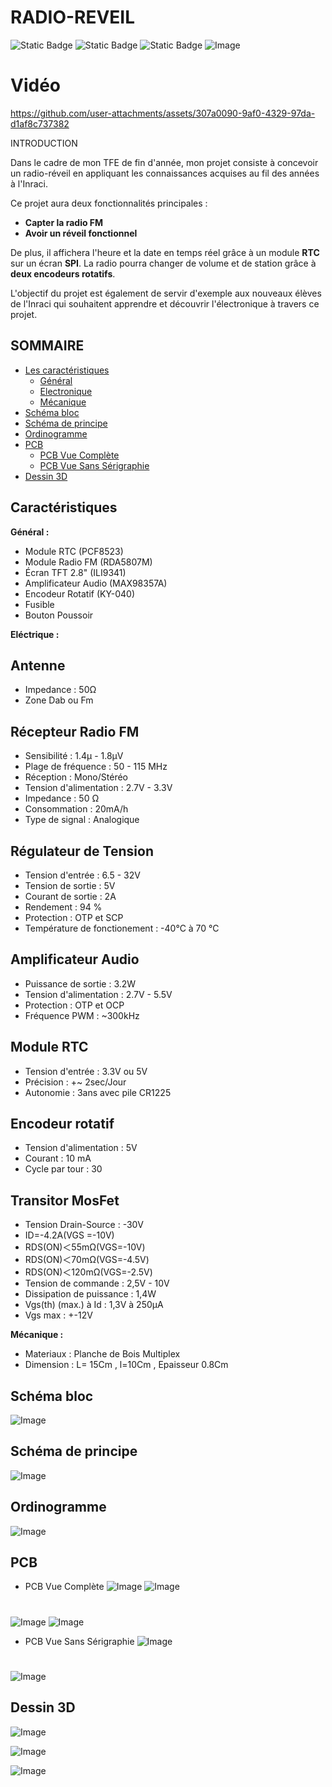 
# RADIO-REVEIL
<img alt="Static Badge" src="https://img.shields.io/badge/French-8A2BE2"> <img alt="Static Badge" src="https://img.shields.io/badge/Spanish-8A2BE2"> <img alt="Static Badge" src="https://img.shields.io/badge/-%20?logo=easyeda&color=blue">
![Image](https://github.com/user-attachments/assets/1f1e02f8-997e-4d4a-bef8-016fc4e9d9b0)
# Vidéo 
https://github.com/user-attachments/assets/307a0090-9af0-4329-97da-d1af8c737382

INTRODUCTION

Dans le cadre de mon TFE de fin d'année, mon projet consiste à concevoir un radio-réveil en appliquant les connaissances acquises au fil des années à l'Inraci.

Ce projet aura deux fonctionnalités principales :
- **Capter la radio FM**
- **Avoir un réveil fonctionnel**

De plus, il affichera l'heure et la date en temps réel grâce à un module **RTC** sur un écran **SPI**. La radio pourra changer de volume et de station grâce à **deux encodeurs rotatifs**.

L'objectif du projet est également de servir d'exemple aux nouveaux élèves de l'Inraci qui souhaitent apprendre et découvrir l'électronique à travers ce projet.

## SOMMAIRE
- [Les caractéristiques](#les-caractéristiques)
  - [Général](#général)
  - [Electronique](#electronique)
  - [Mécanique](#mécanique)
- [Schéma bloc](#schéma-bloc)
- [Schéma de principe](#schéma-de-principe)
- [Ordinogramme](#ordinogramme)
- [PCB](#Pcb)
  - [PCB Vue Complète](#Pcb-vue-complete)
  - [PCB Vue Sans Sérigraphie](#Pcb-vue-sans-serigraphie)
- [Dessin 3D](#dessin-3d)
## Caractéristiques
**Général :**
- Module RTC (PCF8523) 
- Module Radio FM (RDA5807M) 
- Écran TFT 2.8" (ILI9341) 
- Amplificateur Audio (MAX98357A) 
- Encodeur Rotatif (KY-040) 
- Fusible 
- Bouton Poussoir

**Eléctrique :**
## Antenne 
- Impedance : 50Ω
- Zone Dab ou Fm
## Récepteur Radio FM
- Sensibilité : 1.4µ - 1.8µV
- Plage de fréquence : 50 - 115 MHz
- Réception : Mono/Stéréo
- Tension d'alimentation : 2.7V - 3.3V
- Impedance : 50 Ω
- Consommation : 20mA/h
- Type de signal : Analogique
## Régulateur de Tension
- Tension d'entrée : 6.5 - 32V
- Tension de sortie : 5V
- Courant de sortie : 2A
- Rendement : 94 %
- Protection : OTP et SCP 
- Température de fonctionement : -40°C à 70 °C
## Amplificateur Audio
- Puissance de sortie : 3.2W 
- Tension d'alimentation : 2.7V - 5.5V
- Protection : OTP et OCP
- Fréquence PWM : ~300kHz
## Module RTC 
- Tension d'entrée : 3.3V ou 5V
- Précision : +~ 2sec/Jour
- Autonomie : 3ans avec pile CR1225
## Encodeur rotatif
- Tension d'alimentation : 5V
- Courant : 10 mA
- Cycle par tour : 30
## Transitor MosFet
- Tension Drain-Source : -30V
- ID=-4.2A(VGS =-10V)
- RDS(ON)＜55mΩ(VGS=-10V)
- RDS(ON)＜70mΩ(VGS=-4.5V)
- RDS(ON)＜120mΩ(VGS=-2.5V)
- Tension de commande : 2,5V - 10V
- Dissipation de puissance : 1,4W
- Vgs(th) (max.) à Id : 1,3V à 250µA
- Vgs max : +-12V

**Mécanique :**
- Materiaux : Planche de Bois Multiplex 
- Dimension : L= 15Cm , l=10Cm , Epaisseur 0.8Cm
## Schéma bloc
![Image](https://github.com/user-attachments/assets/a9f58896-cb3d-4906-8dc8-51dca3e848b4)
## Schéma de principe 
![Image](https://github.com/user-attachments/assets/4c6f0787-ac14-48d8-9e26-475951140f7d)
##  Ordinogramme
![Image](https://github.com/user-attachments/assets/04767bd1-071b-4c10-8361-5480d3212379)
##  PCB 
-  PCB Vue Complète
![Image](https://github.com/user-attachments/assets/966f4ecb-5f1b-4d91-85ef-e5b77afcab6d)
![Image](https://github.com/user-attachments/assets/8fe2e0ab-96f2-44cb-8530-3971c6b6dd52)
#
![Image](https://github.com/user-attachments/assets/124112c3-9606-4741-af46-5d660db43080)
![Image](https://github.com/user-attachments/assets/530f6ada-a466-41ef-aa7d-c0120402b4c3)

-  PCB Vue Sans Sérigraphie
  ![Image](https://github.com/user-attachments/assets/47664c8e-1043-4bdc-9638-84d3fb8ab6df)
#
![Image](https://github.com/user-attachments/assets/b3d682b8-e54c-4403-912c-ab28a95e7250)

##  Dessin 3D
![Image](https://github.com/user-attachments/assets/0c14af67-0891-4389-8921-995fe048e285)

![Image](https://github.com/user-attachments/assets/d663f5da-919d-4cfd-b1be-39fb3e78aae0)

![Image](https://github.com/user-attachments/assets/e0dbc977-80a3-46f1-9227-ad4f2b9e2fe1)

